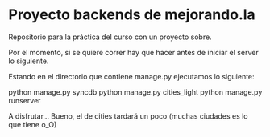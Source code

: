 Proyecto backends de mejorando.la
============================

Repositorio para la práctica del curso con un proyecto sobre.

Por el momento, si se quiere correr hay que hacer antes de iniciar el server lo siguiente.

Estando en el directorio que contiene manage.py ejecutamos lo siguiente:

python manage.py syncdb
python manage.py cities_light
python manage.py runserver

A disfrutar... Bueno, el de cities tardará un poco (muchas ciudades es lo que tiene o_O)

